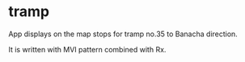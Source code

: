 # tramp
App displays on the map stops for tramp no.35 to Banacha direction.

It is written with MVI pattern combined with Rx.
